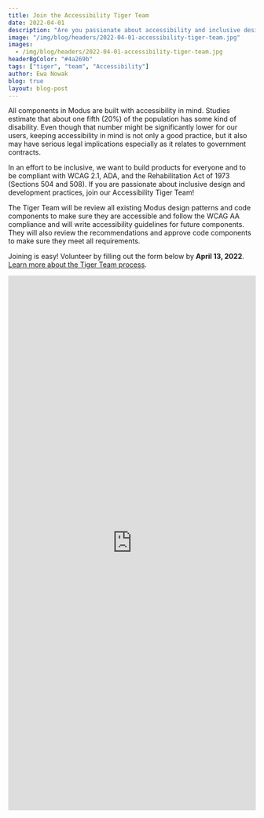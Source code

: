 ```yaml
---
title: Join the Accessibility Tiger Team
date: 2022-04-01
description: "Are you passionate about accessibility and inclusive design? Join our new tiger team!"
image: "/img/blog/headers/2022-04-01-accessibility-tiger-team.jpg"
images:
  - /img/blog/headers/2022-04-01-accessibility-tiger-team.jpg
headerBgColor: "#4a269b"
tags: ["tiger", "team", "Accessibility"]
author: Ewa Nowak
blog: true
layout: blog-post
---
```


All components in Modus are built with accessibility in mind. Studies estimate that about one fifth (20%) of the population has some kind of disability. Even though that number might be significantly lower for our users, keeping accessibility in mind is not only a good practice, but it also may have serious legal implications especially as it relates to government contracts.

In an effort to be inclusive, we want to build products for everyone and to be compliant with WCAG 2.1, ADA, and the Rehabilitation Act of 1973 (Sections 504 and 508). If you are passionate about inclusive design and development practices, join our Accessibility Tiger Team!

The Tiger Team will be review all existing Modus design patterns and code components to make sure they are accessible and follow the WCAG AA compliance and will write accessibility guidelines for future components. They will also review the recommendations and approve code components to make sure they meet all requirements.

Joining is easy! Volunteer by filling out the form below by **April 13, 2022**. [Learn more about the Tiger Team process](/community/tiger-teams/).

<iframe src="https://docs.google.com/forms/d/e/1FAIpQLScUmXc3nnoWeO4PqwQZfMi_CmoFAD6KGy4p0-VKqq3aNDE2gg/viewform?embedded=true" width="100%" height="1090" frameborder="0" marginheight="0" marginwidth="0">Loading…</iframe>
